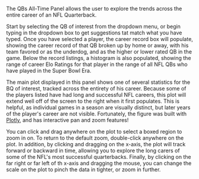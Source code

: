 The QBs All-Time Panel allows the user to explore the trends across the entire career of an NFL Quarterback.

Start by selecting the QB of interest from the dropdown menu, or begin typing in the dropdown box to get suggestions tat match what you have typed.  Once you have selected a player, the career record box will populate, showing the career record of that QB broken up by home or away, with his team favored or as the underdog, and as the higher or lower rated QB in the game.  Below the record listings, a histogram is also populated, showing the range of career Elo Ratings for that player in the range of all NFL QBs who have played in the Super Bowl Era.

The main plot displayed in this panel shows one of several statistics for the BQ of interest, tracked across the entirety of his career.  Because some of the players listed have had long and successful NFL careers, this plot will extend well off of the screen to the right when it first populates.  This is helpful, as individual games in a season are visually distinct, but later years of the player's career are not visible.  Fortunately, the figure was built with [Plotly](https://plotly.com/r/), and has interactive pan and zoom features!

You can click and drag anywhere on the plot to select a boxed region to zoom in on.  To return to the default zoom, double-click anywhere on the plot.  In addition, by clicking and dragging on the x-axis, the plot will track forward or backward in time, allowing you to explore the long carers of some of the NFL's most successful quarterbacks.  Finally, by clicking on the far right or far left of th x-axis and dragging the mouse, you can change the scale on the plot to pinch the data in tighter, or zoom in further.

